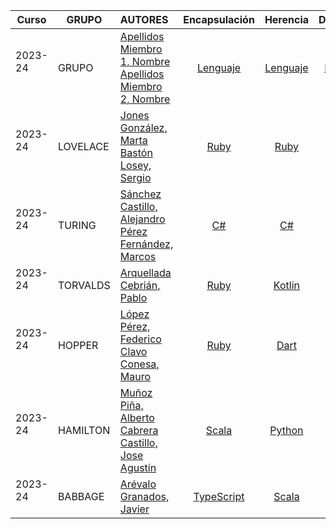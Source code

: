 | Curso | GRUPO | AUTORES  | Encapsulación | Herencia | Delegación  | Inyección  | Anotaciones | Aspectos | Errores | Lambdas |
|---|---|:---|:---:|:---:|:---:|:---:|:---:|:---:|:---:|:---:|
| 2023-24 <br/> <br/> | GRUPO | [Apellidos Miembro 1, Nombre](https://github.com/github_id1) <br/> [Apellidos Miembro 2, Nombre](https://github.com/github_id2) |  [Lenguaje](temas/encapsulacion/lenguaje/)  | [Lenguaje](temas/herencia/lenguaje/) | [Lenguaje](temas/delegacion/lenguaje/) | [Lenguaje](temas/inyeccion/lenguaje/) | [Lenguaje](temas/anotaciones/lenguaje) | [Lenguaje](temas/aspectos/lenguaje) | [Lenguaje](temas/errores/lenguaje) | [Lenguaje](temas/lambdas/lenguaje) |
| 2023-24 <br/> <br/> | LOVELACE | [Jones González, Marta](https://github.com/martaajonees) <br/> [Bastón Losey, Sergio](https://github.com/SBaston) |  [Ruby](temas/encapsulacion/lenguaje/ruby)  | [Ruby](temas/herencia/ruby/) | [Ruby](temas/delegacion/ruby/) | [Lua](temas/inyeccion/lua/) | [Java](temas/anotaciones/java/) | [Ruby](temas/aspectos/ruby/) | [Ruby](temas/errores/ruby/) | [Ruby](temas/lambdas/ruby/) |
| 2023-24 <br/> <br/> | TURING | [Sánchez Castillo, Alejandro](https://github.com/github_id1) <br/> [Pérez Fernández, Marcos](https://github.com/github_id2) |  [C#](temas/encapsulacion/lenguaje/)  | [C#](temas/herencia/lenguaje/) | [C#](temas/delegacion/lenguaje/) | [C#](temas/inyeccion/lenguaje/) | [C#](temas/anotaciones/lenguaje) | [C#](temas/aspectos/lenguaje) | [C#](temas/errores/lenguaje) | [C#](temas/lambdas/lenguaje) |
| 2023-24 <br/> <br/> | TORVALDS | [Arquellada Cebrián, Pablo](https://github.com/PabloAC04) | [Ruby](temas/abstraccion/ruby/) | [Kotlin](temas/herencia/kotlin/) | [Swift](temas/delegacion/swift/) | [Java](temas/inyeccion/java/) | [Java](temas/anotaciones/java/) | [Scala](temas/aspectos/scala/) | [Rust](temas/errores/rust) | [JavaScript](temas/lambdas/javascript/) |
| 2023-24 <br/> <br/> | HOPPER | [López Pérez, Federico](https://github.com/FedeLo13) <br/> [Clavo Conesa, Mauro](https://github.com/MClavo) |  [Ruby](temas/abstraccion/ruby/)  | [Dart](temas/herencia/dart) | [Ruby](temas/delegacion/ruby) | [Java](temas/inyeccion/java) | [Java](temas/anotaciones/java) | [Java](temas/aspectos/java) | [TypeScript](temas/errores/typescript) | [TypeScript](temas/lambdas/typescript) |
| 2023-24 <br/> <br/> | HAMILTON | [Muñoz Piña, Alberto](https://github.com/Alberto-mp) <br/> [Cabrera Castillo, Jose Agustín](https://github.com/JoseAgus7) |  [Scala](temas/encapsulacion/scala/)  | [Python](temas/herencia/python/) | [C#](temas/delegacion/csharp/) | [C#](temas/inyeccion/csharp/) | [C#](temas/anotaciones/csharp) | [Java](temas/aspectos/java-01) | [Kotlin](temas/errores/kotlin) | [Python](temas/lambdas/python) |
| 2023-24 <br/> <br/> | BABBAGE | [Arévalo Granados, Javier](https://github.com/arevalo8) | [TypeScript](temas/abstraccion/TypeScript/) | [Scala](temas/herencia/scala/) | [Scala](temas/delegacion/scala/) | [Python](temas/inyeccion/python/) | [TypeScript](temas/anotaciones/typescript/) | [Python](temas/aspectos/python/) | [Scala](temas/errores/scala) | [TypeScript](temas/lambdas/typescript/) |
